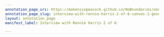 ```yaml
---
annotation_page_uri: https://makenziepeacock.github.io/NoBoundaries/annotations/interview-with-rennie-harris-2-of-6-canvas-1-gesel-mason.json
annotation_page_slug: interview-with-rennie-harris-2-of-6-canvas-1-gesel-mason
layout: annotation_page
manifest_label: Interview with Rennie Harris 2 of 6

---
```

